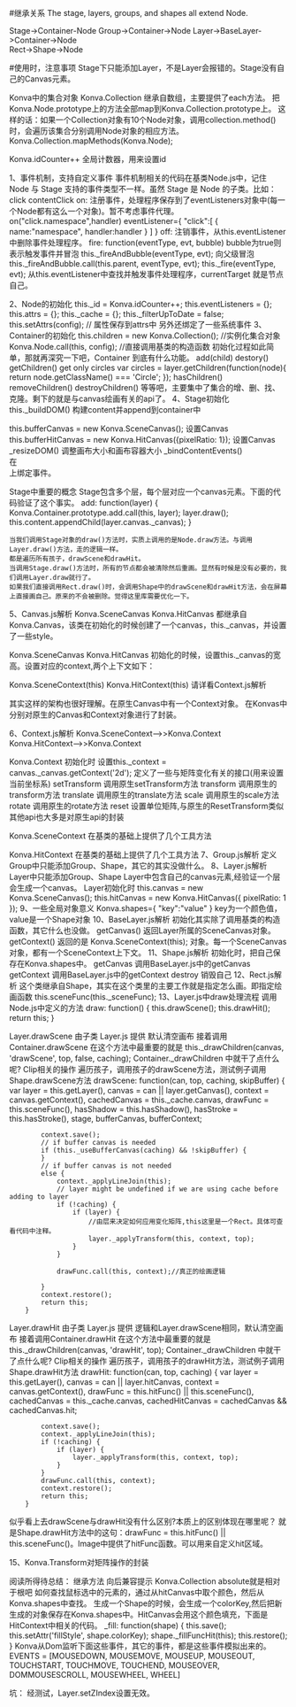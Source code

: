 #继承关系
The stage, layers, groups, and shapes all extend Node.     

Stage->Container-Node
Group->Container->Node
Layer->BaseLayer->Container->Node    
Rect->Shape->Node  

#使用时，注意事项
Stage下只能添加Layer，不是Layer会报错的。Stage没有自己的Canvas元素。

Konva中的集合对象
Konva.Collection 继承自数组，主要提供了each方法。
把Konva.Node.prototype上的方法全部map到Konva.Collection.prototype上。
这样的话：如果一个Collection对象有10个Node对象，调用collection.method()时，会遍历该集合分别调用Node对象的相应方法。
Konva.Collection.mapMethods(Konva.Node);


Konva.idCounter++ 全局计数器，用来设置id

1、事件机制，支持自定义事件
事件机制相关的代码在基类Node.js中，记住 Node 与 Stage 支持的事件类型不一样。虽然 Stage 是 Node 的子类。比如：click contentClick
on:
   注册事件，处理程序保存到了eventListeners对象中(每一个Node都有这么一个对象)。暂不考虑事件代理。
   on("click.namespace",handler) 
   eventListener={
     "click":[
		{
			name:"namespace",
			handler:handler
	    }
     ]
   }
off:
   注销事件，从this.eventListener中删除事件处理程序。
fire: 
   function(eventType, evt, bubble)   bubble为true则表示触发事件并冒泡
   this._fireAndBubble(eventType, evt);  向父级冒泡this._fireAndBubble.call(this.parent, eventType, evt);
   this._fire(eventType, evt);  从this.eventListener中查找并触发事件处理程序，currentTarget 就是节点自己。

2、Node的初始化
   this._id = Konva.idCounter++;
   this.eventListeners = {};
   this.attrs = {};
   this._cache = {};
   this._filterUpToDate = false;
   this.setAttrs(config);  // 属性保存到attrs中
   另外还绑定了一些系统事件
3、Container的初始化
   this.children = new Konva.Collection(); //实例化集合对象
   Konva.Node.call(this, config); //直接调用基类的构造函数
   初始化过程如此简单，那就再深究一下吧，Container 到底有什么功能。
   add(child)
   destory()
   getChildren()
       get only circles
       var circles = layer.getChildren(function(node){
          return node.getClassName() === 'Circle';
       });
   hasChildren()
   removeChildren()
   destroyChildren()
   等等吧，主要集中了集合的增、删、找、克隆。剩下的就是与canvas绘画有关的api了。
4、Stage初始化
    this._buildDOM()
       构建content并append到container中 <div class="konvajs-content" role="presentation" style="position: relative;"></div>
       this.bufferCanvas = new Konva.SceneCanvas();  设置Canvas
       this.bufferHitCanvas = new Konva.HitCanvas({pixelRatio: 1});  设置Canvas
       _resizeDOM()  调整画布大小和画布容器大小
    _bindContentEvents()  
       在<div class="konvajs-content" role="presentation" style="position: relative;"></div>上绑定事件。

   Stage中重要的概念
    Stage包含多个层，每个层对应一个canvas元素。下面的代码验证了这个事实。
    add: function(layer) {
       Konva.Container.prototype.add.call(this, layer);
       layer.draw();
       this.content.appendChild(layer.canvas._canvas);
    }

    当我们调用Stage对象的draw()方法时，实质上调用的是Node.draw方法。与调用Layer.draw()方法，走的逻辑一样。
    都是遍历所有孩子，drawScene和drawHit。
    当调用Stage.draw()方法时，所有的节点都会被清除然后重画。显然有时候是没有必要的，我们调用Layer.draw就行了。
    如果我们直接调用Rect.draw()时，会调用Shape中的drawScene和drawHit方法，会在屏幕上直接画自己。原来的不会被删除。觉得这里库需要优化一下。

5、Canvas.js解析
   Konva.SceneCanvas
   Konva.HitCanvas
   都继承自Konva.Canvas，该类在初始化的时候创建了一个canvas，this._canvas，并设置了一些style。

   Konva.SceneCanvas
   Konva.HitCanvas 初始化的时候，设置this._canvas的宽高。设置对应的context,两个上下文如下：

   Konva.SceneContext(this)
   Konva.HitContext(this)  请详看Context.js解析

   其实这样的架构也很好理解。在原生Canvas中有一个Context对象。
   在Konvas中分别对原生的Canvas和Context对象进行了封装。

6、Context.js解析
   Konva.SceneContext-->>Konva.Context
   Konva.HitContext-->>Konva.Context

   Konva.Context 初始化时 设置this._context = canvas._canvas.getContext('2d');
        定义了一些与矩阵变化有关的接口(用来设置当前坐标系)
   		setTransform 调用原生setTransform方法
   		transform 调用原生的transform方法
   		translate 调用原生的translate方法
   		scale 调用原生的scale方法
   		rotate 调用原生的rotate方法
   		reset 设置单位矩阵,与原生的ResetTransform类似
   		其他api也大多是对原生api的封装

   Konva.SceneContext
        在基类的基础上提供了几个工具方法

   Konva.HitContext
        在基类的基础上提供了几个工具方法
7、Group.js解析
   定义Group中只能添加Group、Shape，其它的其实没做什么。
8、Layer.js解析
   Layer中只能添加Group、Shape
   Layer中包含自己的canvas元素,经验证一个层会生成一个canvas。
   Layer初始化时
      this.canvas = new Konva.SceneCanvas();
      this.hitCanvas = new Konva.HitCanvas({
          pixelRatio: 1
      });
9、一些全局对象意义
   Konva.shapes={ "key":"value" }  key为一个颜色值，value是一个Shape对象
10、BaseLayer.js解析
   初始化其实除了调用基类的构造函数，其它什么也没做。
   getCanvas() 返回Layer所属的SceneCanvas对象。
   getContext() 返回的是 Konva.SceneContext(this); 对象。每一个SceneCanvas对象，都有一个SceneContext上下文。
11、Shape.js解析
   初始化时，把自己保存在Konva.shapes中。
   getCanvas  调用BaseLayer.js中的getCanvas
   getContext 调用BaseLayer.js中的getContext
   destroy 销毁自己
12、Rect.js解析
   这个类继承自Shape，其实在这个类里的主要工作就是指定怎么画。即指定绘画函数 this.sceneFunc(this._sceneFunc);
13、Layer.js中draw处理流程
   调用Node.js中定义的方法
   draw: function() {
      this.drawScene(); 
      this.drawHit();
      return this;
   }

   Layer.drawScene 由子类 Layer.js 提供  默认清空画布
      接着调用Container.drawScene 在这个方法中最重要的就是 this._drawChildren(canvas, 'drawScene', top, false, caching);
      Container._drawChildren 中就干了点什么呢?
         Clip相关的操作
         遍历孩子，调用孩子的drawScene方法，测试例子调用Shape.drawScene方法
         drawScene: function(can, top, caching, skipBuffer) {
            var layer = this.getLayer(),
                canvas = can || layer.getCanvas(),
                context = canvas.getContext(),
                cachedCanvas = this._cache.canvas,
                drawFunc = this.sceneFunc(),
                hasShadow = this.hasShadow(),
                hasStroke = this.hasStroke(),
                stage, bufferCanvas, bufferContext;

            context.save();
            // if buffer canvas is needed
            if (this._useBufferCanvas(caching) && !skipBuffer) {
            }
            // if buffer canvas is not needed
            else {
                context._applyLineJoin(this);
                // layer might be undefined if we are using cache before adding to layer
                if (!caching) {
                    if (layer) {
                        //由层来决定如何应用变化矩阵,this这里是一个Rect。具体可查看代码中注释。
                        layer._applyTransform(this, context, top);
                    }
                }

                drawFunc.call(this, context);//真正的绘画逻辑
                
            }
            context.restore();
            return this;
        }
   Layer.drawHit 由子类 Layer.js 提供 逻辑和Layer.drawScene相同，默认清空画布
      接着调用Container.drawHit 在这个方法中最重要的就是 this._drawChildren(canvas, 'drawHit', top);
      Container._drawChildren 中就干了点什么呢?
         Clip相关的操作
         遍历孩子，调用孩子的drawHit方法，测试例子调用Shape.drawHit方法
         drawHit: function(can, top, caching) {
            var layer = this.getLayer(),
                canvas = can || layer.hitCanvas,
                context = canvas.getContext(),
                drawFunc = this.hitFunc() || this.sceneFunc(),
                cachedCanvas = this._cache.canvas,
                cachedHitCanvas = cachedCanvas && cachedCanvas.hit;

            context.save();
            context._applyLineJoin(this);
            if (!caching) {
                if (layer) {
                    layer._applyTransform(this, context, top);
                }
            }
            drawFunc.call(this, context);
            context.restore();
            return this;
        }
   似乎看上去drawScene与drawHit没有什么区别?本质上的区别体现在哪里呢？
     就是Shape.drawHit方法中的这句：drawFunc = this.hitFunc() || this.sceneFunc()。Image中提供了hitFunc函数。可以用来自定义hit区域。

15、Konva.Transform对矩阵操作的封装

阅读所得待总结：
继承方法
向后兼容提示
Konva.Collection
absolute就是相对于根吧
如何查找鼠标选中的元素的，通过从hitCanvas中取个颜色，然后从Konva.shapes中查找。
   生成一个Shape的时候，会生成一个colorKey,然后把新生成的对象保存在Konva.shapes中。HitCanvas会用这个颜色填充，下面是HitContext中相关的代码。
   _fill: function(shape) {
            this.save();
            this.setAttr('fillStyle', shape.colorKey);
            shape._fillFuncHit(this);
            this.restore();
   }
Konva从Dom监听下面这些事件，其它的事件，都是这些事件模拟出来的。
EVENTS = [MOUSEDOWN, MOUSEMOVE, MOUSEUP, MOUSEOUT, TOUCHSTART, TOUCHMOVE, TOUCHEND, MOUSEOVER, DOMMOUSESCROLL, MOUSEWHEEL, WHEEL]


坑：
  经测试，Layer.setZIndex设置无效。
